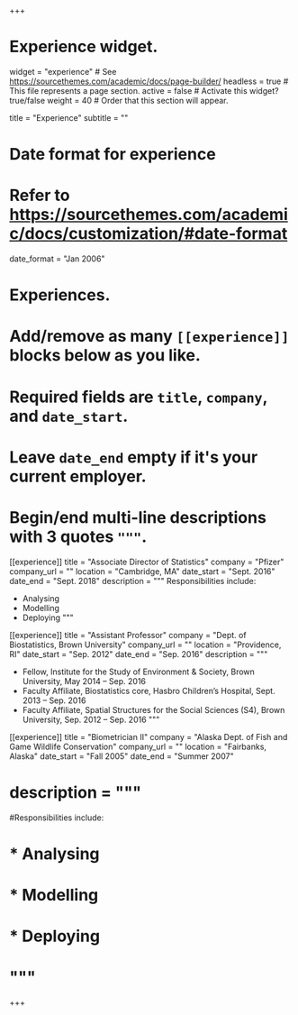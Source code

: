 +++
# Experience widget.
widget = "experience"  # See https://sourcethemes.com/academic/docs/page-builder/
headless = true  # This file represents a page section.
active = false  # Activate this widget? true/false
weight = 40  # Order that this section will appear.

title = "Experience"
subtitle = ""

# Date format for experience
#   Refer to https://sourcethemes.com/academic/docs/customization/#date-format
date_format = "Jan 2006"

# Experiences.
#   Add/remove as many `[[experience]]` blocks below as you like.
#   Required fields are `title`, `company`, and `date_start`.
#   Leave `date_end` empty if it's your current employer.
#   Begin/end multi-line descriptions with 3 quotes `"""`.
[[experience]]
  title = "Associate Director of Statistics"
  company = "Pfizer"
  company_url = ""
  location = "Cambridge, MA"
  date_start = "Sept. 2016"
  date_end = "Sept. 2018"
  description = """
  Responsibilities include:
  * Analysing
  * Modelling
  * Deploying
  """

[[experience]]
  title = "Assistant Professor"
  company = "Dept. of Biostatistics, Brown University"
  company_url = ""
  location = "Providence, RI"
  date_start = "Sep. 2012"
  date_end = "Sep. 2016"
  description = """
  * Fellow, Institute for the Study of Environment \& Society, Brown University, May 2014 – Sep. 2016 
  * Faculty Affiliate, Biostatistics core, Hasbro Children’s Hospital, Sept. 2013 – Sep. 2016 
  * Faculty Affiliate, Spatial Structures for the Social Sciences (S4), Brown University, Sep. 2012 – Sep. 2016
 """
 
[[experience]]
  title = "Biometrician II"
  company = "Alaska Dept. of Fish and Game Wildlife Conservation"
  company_url = ""
  location = "Fairbanks, Alaska"
  date_start = "Fall 2005"
  date_end = "Summer 2007"
 # description = """
 #Responsibilities include:
 # * Analysing
#  * Modelling
 # * Deploying
#  """


+++
